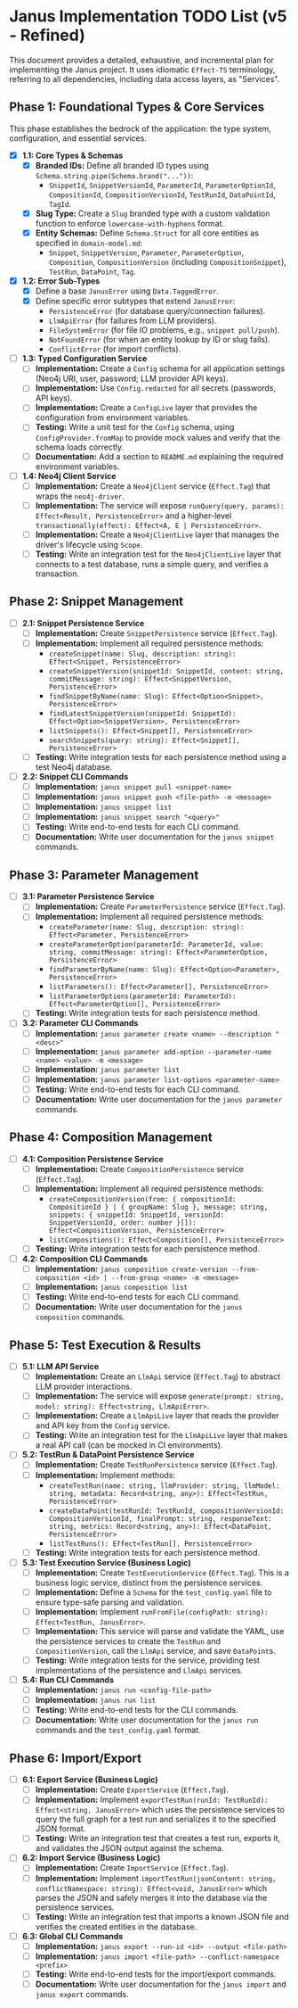# Janus Implementation TODO List (v5 - Refined)

This document provides a detailed, exhaustive, and incremental plan for implementing the Janus project. It uses idiomatic `Effect-TS` terminology, referring to all dependencies, including data access layers, as "Services".

## Phase 1: Foundational Types & Core Services

This phase establishes the bedrock of the application: the type system, configuration, and essential services.

- [x] **1.1: Core Types & Schemas**
  - [x] **Branded IDs:** Define all branded ID types using `Schema.string.pipe(Schema.brand("..."))`:
    - `SnippetId`, `SnippetVersionId`, `ParameterId`, `ParameterOptionId`, `CompositionId`, `CompositionVersionId`, `TestRunId`, `DataPointId`, `TagId`.
  - [x] **Slug Type:** Create a `Slug` branded type with a custom validation function to enforce `lowercase-with-hyphens` format.
  - [x] **Entity Schemas:** Define `Schema.Struct` for all core entities as specified in `domain-model.md`:
    - `Snippet`, `SnippetVersion`, `Parameter`, `ParameterOption`, `Composition`, `CompositionVersion` (including `CompositionSnippet`), `TestRun`, `DataPoint`, `Tag`.

- [x] **1.2: Error Sub-Types**
  - [x] Define a base `JanusError` using `Data.TaggedError`.
  - [x] Define specific error subtypes that extend `JanusError`:
    - `PersistenceError` (for database query/connection failures).
    - `LlmApiError` (for failures from LLM providers).
    - `FileSystemError` (for file IO problems, e.g., `snippet pull/push`).
    - `NotFoundError` (for when an entity lookup by ID or slug fails).
    - `ConflictError` (for import conflicts).

- [ ] **1.3: Typed Configuration Service**
  - [ ] **Implementation:** Create a `Config` schema for all application settings (Neo4j URI, user, password; LLM provider API keys).
  - [ ] **Implementation:** Use `Config.redacted` for all secrets (passwords, API keys).
  - [ ] **Implementation:** Create a `ConfigLive` layer that provides the configuration from environment variables.
  - [ ] **Testing:** Write a unit test for the `Config` schema, using `ConfigProvider.fromMap` to provide mock values and verify that the schema loads correctly.
  - [ ] **Documentation:** Add a section to `README.md` explaining the required environment variables.

- [ ] **1.4: Neo4j Client Service**
  - [ ] **Implementation:** Create a `Neo4jClient` service (`Effect.Tag`) that wraps the `neo4j-driver`.
  - [ ] **Implementation:** The service will expose `runQuery(query, params): Effect<Result, PersistenceError>` and a higher-level `transactionally(effect): Effect<A, E | PersistenceError>`.
  - [ ] **Implementation:** Create a `Neo4jClientLive` layer that manages the driver's lifecycle using `Scope`.
  - [ ] **Testing:** Write an integration test for the `Neo4jClientLive` layer that connects to a test database, runs a simple query, and verifies a transaction.

## Phase 2: Snippet Management

- [ ] **2.1: Snippet Persistence Service**
  - [ ] **Implementation:** Create `SnippetPersistence` service (`Effect.Tag`).
  - [ ] **Implementation:** Implement all required persistence methods:
    - `createSnippet(name: Slug, description: string): Effect<Snippet, PersistenceError>`
    - `createSnippetVersion(snippetId: SnippetId, content: string, commitMessage: string): Effect<SnippetVersion, PersistenceError>`
    - `findSnippetByName(name: Slug): Effect<Option<Snippet>, PersistenceError>`
    - `findLatestSnippetVersion(snippetId: SnippetId): Effect<Option<SnippetVersion>, PersistenceError>`
    - `listSnippets(): Effect<Snippet[], PersistenceError>`
    - `searchSnippets(query: string): Effect<Snippet[], PersistenceError>`
  - [ ] **Testing:** Write integration tests for each persistence method using a test Neo4j database.

- [ ] **2.2: Snippet CLI Commands**
  - [ ] **Implementation:** `janus snippet pull <snippet-name>`
  - [ ] **Implementation:** `janus snippet push <file-path> -m <message>`
  - [ ] **Implementation:** `janus snippet list`
  - [ ] **Implementation:** `janus snippet search "<query>"`
  - [ ] **Testing:** Write end-to-end tests for each CLI command.
  - [ ] **Documentation:** Write user documentation for the `janus snippet` commands.

## Phase 3: Parameter Management

- [ ] **3.1: Parameter Persistence Service**
  - [ ] **Implementation:** Create `ParameterPersistence` service (`Effect.Tag`).
  - [ ] **Implementation:** Implement all required persistence methods:
    - `createParameter(name: Slug, description: string): Effect<Parameter, PersistenceError>`
    - `createParameterOption(parameterId: ParameterId, value: string, commitMessage: string): Effect<ParameterOption, PersistenceError>`
    - `findParameterByName(name: Slug): Effect<Option<Parameter>, PersistenceError>`
    - `listParameters(): Effect<Parameter[], PersistenceError>`
    - `listParameterOptions(parameterId: ParameterId): Effect<ParameterOption[], PersistenceError>`
  - [ ] **Testing:** Write integration tests for each persistence method.

- [ ] **3.2: Parameter CLI Commands**
  - [ ] **Implementation:** `janus parameter create <name> --description "<desc>"`
  - [ ] **Implementation:** `janus parameter add-option --parameter-name <name> <value> -m <message>`
  - [ ] **Implementation:** `janus parameter list`
  - [ ] **Implementation:** `janus parameter list-options <parameter-name>`
  - [ ] **Testing:** Write end-to-end tests for each CLI command.
  - [ ] **Documentation:** Write user documentation for the `janus parameter` commands.

## Phase 4: Composition Management

- [ ] **4.1: Composition Persistence Service**
  - [ ] **Implementation:** Create `CompositionPersistence` service (`Effect.Tag`).
  - [ ] **Implementation:** Implement all required persistence methods:
    - `createCompositionVersion(from: { compositionId: CompositionId } | { groupName: Slug }, message: string, snippets: { snippetId: SnippetId, versionId: SnippetVersionId, order: number }[]): Effect<CompositionVersion, PersistenceError>`
    - `listCompositions(): Effect<Composition[], PersistenceError>`
  - [ ] **Testing:** Write integration tests for each persistence method.

- [ ] **4.2: Composition CLI Commands**
  - [ ] **Implementation:** `janus composition create-version --from-composition <id> | --from-group <name> -m <message>`
  - [ ] **Implementation:** `janus composition list`
  - [ ] **Testing:** Write end-to-end tests for each CLI command.
  - [ ] **Documentation:** Write user documentation for the `janus composition` commands.

## Phase 5: Test Execution & Results

- [ ] **5.1: LLM API Service**
  - [ ] **Implementation:** Create an `LlmApi` service (`Effect.Tag`) to abstract LLM provider interactions.
  - [ ] **Implementation:** The service will expose `generate(prompt: string, model: string): Effect<string, LlmApiError>`.
  - [ ] **Implementation:** Create a `LlmApiLive` layer that reads the provider and API key from the `Config` service.
  - [ ] **Testing:** Write an integration test for the `LlmApiLive` layer that makes a real API call (can be mocked in CI environments).

- [ ] **5.2: TestRun & DataPoint Persistence Service**
  - [ ] **Implementation:** Create `TestRunPersistence` service (`Effect.Tag`).
  - [ ] **Implementation:** Implement methods:
    - `createTestRun(name: string, llmProvider: string, llmModel: string, metadata: Record<string, any>): Effect<TestRun, PersistenceError>`
    - `createDataPoint(testRunId: TestRunId, compositionVersionId: CompositionVersionId, finalPrompt: string, responseText: string, metrics: Record<string, any>): Effect<DataPoint, PersistenceError>`
    - `listTestRuns(): Effect<TestRun[], PersistenceError>`
  - [ ] **Testing:** Write integration tests for each persistence method.

- [ ] **5.3: Test Execution Service (Business Logic)**
  - [ ] **Implementation:** Create `TestExecutionService` (`Effect.Tag`). This is a business logic service, distinct from the persistence services.
  - [ ] **Implementation:** Define a `Schema` for the `test_config.yaml` file to ensure type-safe parsing and validation.
  - [ ] **Implementation:** Implement `runFromFile(configPath: string): Effect<TestRun, JanusError>`.
  - [ ] **Implementation:** This service will parse and validate the YAML, use the persistence services to create the `TestRun` and `CompositionVersion`, call the `LlmApi` service, and save `DataPoint`s.
  - [ ] **Testing:** Write integration tests for the service, providing test implementations of the persistence and `LlmApi` services.

- [ ] **5.4: Run CLI Commands**
  - [ ] **Implementation:** `janus run <config-file-path>`
  - [ ] **Implementation:** `janus run list`
  - [ ] **Testing:** Write end-to-end tests for the CLI commands.
  - [ ] **Documentation:** Write user documentation for the `janus run` commands and the `test_config.yaml` format.

## Phase 6: Import/Export

- [ ] **6.1: Export Service (Business Logic)**
  - [ ] **Implementation:** Create `ExportService` (`Effect.Tag`).
  - [ ] **Implementation:** Implement `exportTestRun(runId: TestRunId): Effect<string, JanusError>` which uses the persistence services to query the full graph for a test run and serializes it to the specified JSON format.
  - [ ] **Testing:** Write an integration test that creates a test run, exports it, and validates the JSON output against the schema.

- [ ] **6.2: Import Service (Business Logic)**
  - [ ] **Implementation:** Create `ImportService` (`Effect.Tag`).
  - [ ] **Implementation:** Implement `importTestRun(jsonContent: string, conflictNamespace: string): Effect<void, JanusError>` which parses the JSON and safely merges it into the database via the persistence services.
  - [ ] **Testing:** Write an integration test that imports a known JSON file and verifies the created entities in the database.

- [ ] **6.3: Global CLI Commands**
  - [ ] **Implementation:** `janus export --run-id <id> --output <file-path>`
  - [ ] **Implementation:** `janus import <file-path> --conflict-namespace <prefix>`
  - [ ] **Testing:** Write end-to-end tests for the import/export commands.
  - [ ] **Documentation:** Write user documentation for the `janus import` and `janus export` commands.
